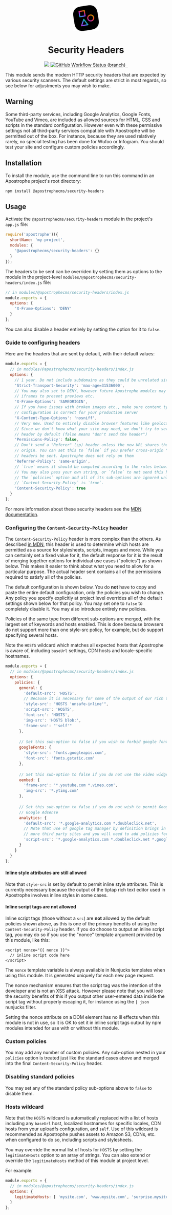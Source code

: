 <div align="center">
  <img src="https://raw.githubusercontent.com/apostrophecms/apostrophe/main/logo.svg" alt="ApostropheCMS logo" width="80" height="80">

  <h1>Security Headers</h1>
  <p>
    <a aria-label="Apostrophe logo" href="https://v3.docs.apostrophecms.org">
      <img src="https://img.shields.io/badge/MADE%20FOR%20ApostropheCMS-000000.svg?style=for-the-badge&logo=Apostrophe&labelColor=6516dd">
    </a>
    <a aria-label="Test status" href="https://github.com/apostrophecms/security-headers/actions">
      <img alt="GitHub Workflow Status (branch)" src="https://img.shields.io/github/workflow/status/apostrophecms/security-headers/tests/main?label=Tests&logo=github&labelColor=000&style=for-the-badge">
    </a>
    <a aria-label="Join the community on Discord" href="http://chat.apostrophecms.org">
      <img alt="" src="https://img.shields.io/discord/517772094482677790?color=5865f2&label=Join%20the%20Discord&logo=discord&logoColor=fff&labelColor=000&style=for-the-badge&logoWidth=20">
    </a>
    <a aria-label="License" href="https://github.com/apostrophecms/security-headers/blob/main/LICENSE.md">
      <img alt="" src="https://img.shields.io/static/v1?style=for-the-badge&labelColor=000000&label=License&message=MIT&color=3DA639">
    </a>
  </p>
</div>

This module sends the modern HTTP security headers that are expected by various security scanners. The default settings are strict in most regards, so see below for adjustments you may wish to make.

## Warning

Some third-party services, including Google Analytics, Google Fonts, YouTube and Vimeo, are included as allowed sources for HTML, CSS and scripts in the standard configuration. However even with these permissive settings not all third-party services compatible with Apostrophe will be permitted out of the box. For instance, because they are used relatively rarely, no special testing has been done for Wufoo or Infogram. You should test your site and configure custom policies accordingly.

## Installation

To install the module, use the command line to run this command in an Apostrophe project's root directory:

```
npm install @apostrophecms/security-headers
```

## Usage

Activate the `@apostrophecms/security-headers` module in the project's `app.js` file:

```javascript
require('apostrophe')({
  shortName: 'my-project',
  modules: {
    '@apostrophecms/security-headers': {}
  }
});
```

The headers to be sent can be overriden by setting them as options to the module in the project-level `modules/@apostrophecms/security-headers/index.js` file:

```javascript
// in modules/@apostrophecms/security-headers/index.js
module.exports = {
  options: {
    'X-Frame-Options': 'DENY'
  }
};
```

You can also disable a header entirely by setting the option for it to `false`.

### Guide to configuring headers

Here are the headers that are sent by default, with their default values:

```javascript
module.exports = {
  // in modules/@apostrophecms/security-headers/index.js
  options: {
    // 1 year. Do not include subdomains as they could be unrelated sites
    'Strict-Transport-Security': 'max-age=31536000',
    // You may also set to DENY, however future Apostrophe modules may use
    // iframes to present previews etc.
    'X-Frame-Options': 'SAMEORIGIN',
    // If you have issues with broken images etc., make sure content type
    // configuration is correct for your production server
    'X-Content-Type-Options': 'nosniff',
    // Very new. Used to entirely disable browser features like geolocation per host.
    // Since we don't know what your site may need, we don't try to set this
    // header by default (false means "don't send the header")
    'Permissions-Policy': false,
    // Don't send a "Referer" (sp) header unless the new URL shares the same
    // origin. You can set this to `false` if you prefer cross-origin "Referer"
    // headers be sent. Apostrophe does not rely on them
    'Referrer-Policy': 'same-origin',
    // `true` means it should be computed according to the rules below.
    // You may also pass your own string, or `false` to not send this header.
    // The `policies` option and all of its sub-options are ignored unless
    // `Content-Security-Policy` is `true`.
    'Content-Security-Policy': true
  }
};
```

For more information about these security headers see the [MDN documentation](https://developer.mozilla.org/en-US/docs/Web/HTTP/Headers#security).

### Configuring the `Content-Security-Policy` header

The `Content-Security-Policy` header is more complex than the others. As described [in MDN](https://developer.mozilla.org/en-US/docs/Web/HTTP/Headers/Content-Security-Policy), this header is used to determine which hosts are permitted as a source for stylesheets, scripts, images and more. While you can certainly set a fixed value for it, the default response for it is the result of merging together options for individual use cases ("policies") as shown below. This makes it easier to think about what you need to allow for a particular purpose. The actual header sent contains all of the permissions required to satisfy all of the policies.

The default configuration is shown below. You do **not** have to copy and paste the entire default configuration, only the policies you wish to change. Any policy you specify explicitly at project level overrides all of the default settings shown below for that
policy. You may set one to `false` to completely disable it. You may also introduce entirely new policies.

Policies of the same type from different sub-options are merged, with the largest set of keywords and hosts enabled. This is done because browsers do not support more than one style-src policy, for example, but do support specifying several hosts.

Note the `HOSTS` wildcard which matches all expected hosts that Apostrophe is aware of, including `baseUrl` settings, CDN hosts and locale-specific hostnames.

```javascript
module.exports = {
  // in modules/@apostrophecms/security-headers/index.js
  options: {
    policies: {
      general: {
        'default-src': 'HOSTS',
        // Because it is necessary for some of the output of our rich text editor
        'style-src': "HOSTS 'unsafe-inline'",
        'script-src': 'HOSTS',
        'font-src': 'HOSTS',
        'img-src': 'HOSTS blob:',
        'frame-src': "'self'"
      },

      // Set this sub-option to false if you wish to forbid google fonts
      googleFonts: {
        'style-src': 'fonts.googleapis.com',
        'font-src': 'fonts.gstatic.com'
      },

      // Set this sub-option to false if you do not use the video widget
      oembed: {
        'frame-src': '*.youtube.com *.vimeo.com',
        'img-src': '*.ytimg.com'
      },

      // Set this sub-option to false if you do not wish to permit Google Analytics and
      // Google Adsense
      analytics: {
        'default-src': '*.google-analytics.com *.doubleclick.net',
        // Note that use of google tag manager by definition brings in scripts from
        // more third party sites and you will need to add policies for them
        'script-src': '*.google-analytics.com *.doubleclick.net *.googletagmanager.com',
      }
    }
  }
};
```

#### Inline style attributes are still allowed

Note that `style-src` is set by default to permit inline style attributes. This is currently necessary because the output of the tiptap rich text editor used in Apostrophe involves inline
styles in some cases.

#### Inline script tags are **not** allowed

Inline script tags (those without a `src`) are **not** allowed by the default policies shown above, as this is one of the primary benefits of using the `Content-Security-Policy` header. If you do choose to output an inline script tag, you may do so if you use the "nonce" template argument provided by this module, like this:

```
<script nonce="{{ nonce }}">
  // inline script code here
</script>
```

The `nonce` template variable is always available in Nunjucks templates when using this module. It is generated uniquely for each new page request.

The nonce mechanism ensures that the script tag was the intention of the developer and is not an XSS attack. However please note that you will lose the security benefits of this if you output other user-entered data inside the script tag without properly escaping it, for instance using the `| json` nunjucks filter.

Setting the nonce attribute on a DOM element has no ill effects when this module is not in use, so it is OK to set it in inline script tags output by npm modules intended for use with or without this module.

### Custom policies

You may add any number of custom policies. Any sub-option nested in your
`policies` option is treated just like the standard cases above and merged into
the final `Content-Security-Policy` header.

### Disabling standard policies

You may set any of the standard policy sub-options above to `false` to disable them.

### Hosts wildcard

Note that the `HOSTS` wildcard is automatically replaced with a list of hosts including any `baseUrl` host, localized hostnames for specific locales, CDN hosts from your uploadfs configuration, and `self`. Use of this wildcard is recommended as Apostrophe pushes assets to Amazon S3, CDNs, etc. when configured to do so, including scripts and stylesheets.

You may override the normal list of hosts for `HOSTS` by setting the `legitimateHosts` option to an array of strings. You can also extend or override the `legitimateHosts` method of this module at project level.

For example:

```javascript
module.exports = {
  // in modules/@apostrophecms/security-headers/index.js
  options: {
    legitimateHosts: [ 'mysite.com', 'www.mysite.com', 'surprise.mysite.com' ]
  }
};
```
